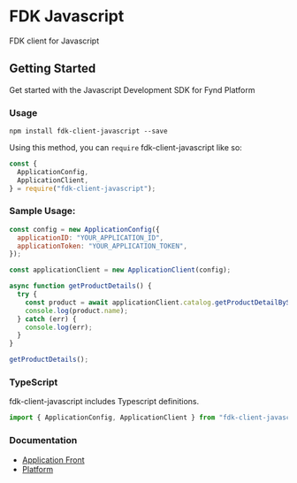 # FDK Javascript

FDK client for Javascript

## Getting Started

Get started with the Javascript Development SDK for Fynd Platform

### Usage

```
npm install fdk-client-javascript --save
```

Using this method, you can `require` fdk-client-javascript like so:

```js
const {
  ApplicationConfig,
  ApplicationClient,
} = require("fdk-client-javascript");
```

### Sample Usage:

```javascript
const config = new ApplicationConfig({
  applicationID: "YOUR_APPLICATION_ID",
  applicationToken: "YOUR_APPLICATION_TOKEN",
});

const applicationClient = new ApplicationClient(config);

async function getProductDetails() {
  try {
    const product = await applicationClient.catalog.getProductDetailBySlug('product-slug');
    console.log(product.name);
  } catch (err) {
    console.log(err);
  }
}

getProductDetails();
```

### TypeScript

fdk-client-javascript includes Typescript definitions.

```typescript
import { ApplicationConfig, ApplicationClient } from "fdk-client-javascript";
```

### Documentation

- [Application Front](documentation/APPLICATION.md)
- [Platform](documentation/PLATFORM.md)